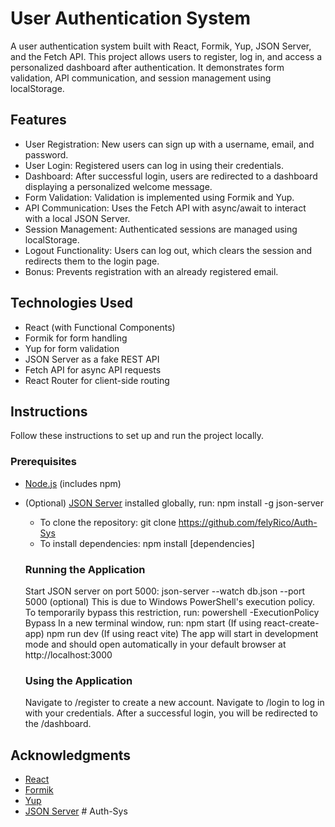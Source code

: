 # User Authentication System

A user authentication system built with React, Formik, Yup, JSON Server, and the Fetch API. This project allows users to register, log in, and access a personalized dashboard after authentication. It demonstrates form validation, API communication, and session management using localStorage.

## Features

- User Registration: New users can sign up with a username, email, and password.
- User Login: Registered users can log in using their credentials.
- Dashboard: After successful login, users are redirected to a dashboard displaying a personalized welcome message.
- Form Validation: Validation is implemented using Formik and Yup.
- API Communication: Uses the Fetch API with async/await to interact with a local JSON Server.
- Session Management: Authenticated sessions are managed using localStorage.
- Logout Functionality: Users can log out, which clears the session and redirects them to the login page.
- Bonus: Prevents registration with an already registered email.

## Technologies Used

- React (with Functional Components)
- Formik for form handling
- Yup for form validation
- JSON Server as a fake REST API
- Fetch API for async API requests
- React Router for client-side routing

## Instructions

Follow these instructions to set up and run the project locally.

### Prerequisites

- [Node.js](https://nodejs.org/) (includes npm)
- (Optional) [JSON Server](https://github.com/typicode/json-server) installed globally, run:
  npm install -g json-server
  - To clone the repository:
  git clone https://github.com/felyRico/Auth-Sys
  - To install dependencies:
  npm install [dependencies]

  ### Running the Application
  
  Start JSON server on port 5000:
  json-server --watch db.json --port 5000
  (optional) This is due to Windows PowerShell's execution policy. To temporarily bypass this restriction, run:
  powershell -ExecutionPolicy Bypass
  In a new terminal window, run:
  npm start (If using react-create-app)
  npm run dev (If using react vite)
  The app will start in development mode and should open automatically in your default browser at http://localhost:3000

  ### Using the Application

    Navigate to /register to create a new account.
    Navigate to /login to log in with your credentials.
    After a successful login, you will be redirected to the /dashboard.

## Acknowledgments

- [React](https://reactjs.org/)
- [Formik](https://formik.org/)
- [Yup](https://github.com/jquense/yup)
- [JSON Server](https://github.com/typicode/json-server)
#   A u t h - S y s  
 